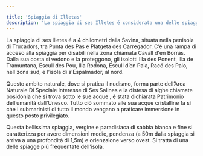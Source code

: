```yaml
---

title: 'Spiaggia di Illetas'
description: 'La spiaggia di ses Illetes é considerata una delle spiagge migliori del mondo, grazie alle sue acque cristalline dal color turchese e la sabbia fine.'
---
```


La spiaggia di ses Illetes é a 4 chilometri dalla Savina, situata nella penisola di Trucadors, tra Punta des Pas e Platgeta des Carregador. C’é una rampa di acceso alla spiaggia per disabili nella zona chiamata Cavall d'en Borràs. Dalla sua costa si vedono e la proteggono, gli isolotti Illa des Ponent, Illa de Tramuntana, Escull des Pou, Illa Rodona, Escull d’en Paia, Racó des Palo, nell zona sud, e l’isola di s’Espalmador, al nord.


Questo ambito naturale, dove si pratica il nudismo, forma parte dell’Area Naturale Di Speciale Interesse di Ses Salines e la distesa di alghe chiamate posidonia che si trova sotto le sue acque , é stata dichiarata Patrimonio dell’umanitá dall’Unesco. Tutto ció sommato alle sua acque cristalline fa sí che i submarinisti di tutto il mondo vengano a praticare immersione in questo posto privilegiato.


Questa bellissima spiaggia, vergine e paradisiaca di sabbia bianca e fine si caratterizza per avere dimensioni medie, pendenza (a 50m dalla spiaggia si arriva a una profonditá di 1,5m) e orienzaione verso ovest. Si tratta di una delle spiagge piú frequentate dell’isola.
